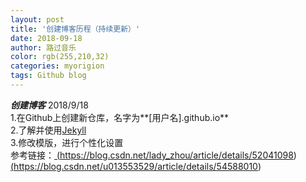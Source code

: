 ```yaml
---
layout: post
title: '创建博客历程（持续更新）'
date: 2018-09-18
author: 路过音乐
color: rgb(255,210,32)
categories: myorigion
tags: Github blog
---
```



***创建博客***  2018/9/18  <br>
1.在Github上创建新仓库，名字为**[用户名].github.io**  <br>
2.了解并使用[Jekyll](https://www.jekyll.com.cn/)  <br>
3.修改模版，进行个性化设置  <br>
参考链接：<a href='https://blog.csdn.net/lady_zhou/article/details/52041098' target="_blank"> (https://blog.csdn.net/lady_zhou/article/details/52041098)</a>  <br>
         <a href='https://blog.csdn.net/lady_zhou/article/details/52041098' target="_blank"> (https://blog.csdn.net/u013553529/article/details/54588010)</a>  <br>